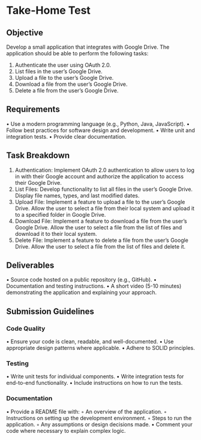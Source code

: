 # Take-Home Test

## Objective
Develop a small application that integrates with Google Drive. The application should be able
to perform the following tasks:
1. Authenticate the user using OAuth 2.0.
2. List files in the user’s Google Drive.
3. Upload a file to the user’s Google Drive.
4. Download a file from the user’s Google Drive.
5. Delete a file from the user’s Google Drive.

## Requirements
• Use a modern programming language (e.g., Python, Java, JavaScript).
• Follow best practices for software design and development.
• Write unit and integration tests.
• Provide clear documentation.

## Task Breakdown
1. Authentication: Implement OAuth 2.0 authentication to allow users to log in with their
Google account and authorize the application to access their Google Drive.
2. List Files: Develop functionality to list all files in the user’s Google Drive. Display file
names, types, and last modified dates.
3. Upload File: Implement a feature to upload a file to the user’s Google Drive. Allow the
user to select a file from their local system and upload it to a specified folder in Google
Drive.
4. Download File: Implement a feature to download a file from the user’s Google Drive.
Allow the user to select a file from the list of files and download it to their local system.
5. Delete File: Implement a feature to delete a file from the user’s Google Drive. Allow the
user to select a file from the list of files and delete it.

## Deliverables
• Source code hosted on a public repository (e.g., GitHub).
• Documentation and testing instructions.
• A short video (5-10 minutes) demonstrating the application and explaining your
approach.

## Submission Guidelines
### Code Quality
• Ensure your code is clean, readable, and well-documented.
• Use appropriate design patterns where applicable.
• Adhere to SOLID principles.
### Testing
• Write unit tests for individual components.
• Write integration tests for end-to-end functionality.
• Include instructions on how to run the tests.
### Documentation
• Provide a README file with:
◦ An overview of the application.
◦ Instructions on setting up the development environment.
◦ Steps to run the application.
◦ Any assumptions or design decisions made.
• Comment your code where necessary to explain complex logic.